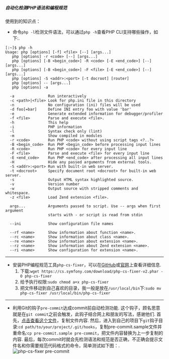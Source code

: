 ##### 自动化检测PHP语法和编程规范

使用到的知识点：

* 命令`php -l`检测文件语法，可以通过`php -h`查看PHP CLI支持哪些操作，如下:.

```
[:~]$ php -h
Usage: php [options] [-f] <file> [--] [args...]
   php [options] -r <code> [--] [args...]
   php [options] [-B <begin_code>] -R <code> [-E <end_code>] [--] [args...]
   php [options] [-B <begin_code>] -F <file> [-E <end_code>] [--] [args...]
   php [options] -S <addr>:<port> [-t docroot] [router]
   php [options] -- [args...]
   php [options] -a

  -a               Run interactively
  -c <path>|<file> Look for php.ini file in this directory
  -n               No configuration (ini) files will be used
  -d foo[=bar]     Define INI entry foo with value 'bar'
  -e               Generate extended information for debugger/profiler
  -f <file>        Parse and execute <file>.
  -h               This help
  -i               PHP information
  -l               Syntax check only (lint)
  -m               Show compiled in modules
  -r <code>        Run PHP <code> without using script tags <?..?>
  -B <begin_code>  Run PHP <begin_code> before processing input lines
  -R <code>        Run PHP <code> for every input line
  -F <file>        Parse and execute <file> for every input line
  -E <end_code>    Run PHP <end_code> after processing all input lines
  -H               Hide any passed arguments from external tools.
  -S <addr>:<port> Run with built-in web server.
  -t <docroot>     Specify document root <docroot> for built-in web server.
  -s               Output HTML syntax highlighted source.
  -v               Version number
  -w               Output source with stripped comments and whitespace.
  -z <file>        Load Zend extension <file>.

  args...          Arguments passed to script. Use -- args when first argument
                   starts with - or script is read from stdin

  --ini            Show configuration file names

  --rf <name>      Show information about function <name>.
  --rc <name>      Show information about class <name>.
  --re <name>      Show information about extension <name>.
  --rz <name>      Show information about Zend extension <name>.
  --ri <name>      Show configuration for extension <name>.

```
********************
* 安装PHP编程规范工具`php-cs-fixer`，可以在[GitHub](https://github.com/FriendsOfPHP/PHP-CS-Fixer)或[官网](https://cs.symfony.com/)上查看详细信息.
    1. 下载:`wget https://cs.symfony.com/download/php-cs-fixer-v2.phar -O php-cs-fixer`
    2. 给予执行权限:`sudo chmod a+x php-cs-fixer`
    3. 把文件移动到自己喜欢的目录，我一般是放在`/usr/local/bin`下:`sudo mv php-cs-fixer /usr/local/bin/php-cs-fixer`

********************
* 利用Git的钩子`pre-commit`达成commit前自动检测功能.
这个钩子，顾名思意就是在`git commit`之前会触发，此钩子结合网上和朋友的写法，感谢他们.
首先，[点击查看这个文件](./pre-commit)，复制文件内容.
然后，进入到自己的项目下`git`钩子目录:`cd path/to/your/project/.git/hooks`，复制pre-commit.sample文件并重命名:`cp pre-commit.sample pre-commit`，把文件内容替换为上一步复制的内容.
最后，每次commit时就会先检测语法和规范是否正确，不正确会提示文件名和你需要规范代码格式的命令，简单测试如下图：.
![php-cs-fixer pre-commit](http://blog.blianb.com/wp-content/uploads/2017/06/php-cs-fix_pre-commit.png)
